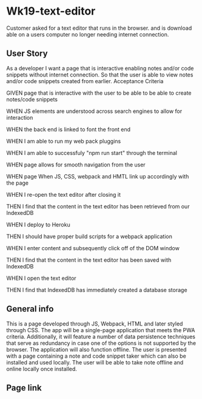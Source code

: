 # Wk19-text-editor

Customer asked for a text editor that runs in the browser. and is download able on a users computer no longer needing internet connection.

## User Story

As a developer I want a page that is interactive enabling notes and/or code snippets without internet connection.
So that the user is able to view notes and/or code snippets created from earlier.
Acceptance Criteria

GIVEN page that is interactive with the user to be able to be able to create notes/code snippets

WHEN JS elements are understood across search engines to allow for interaction

WHEN the back end is linked to font the front end

WHEN I am able to run my web pack pluggins

WHEN I am able to successfuly "npm run start" through the terminal

WHEN page allows for smooth navigation from the user

WHEN page When JS, CSS, webpack and HMTL link up accordingly with the page

WHEN I re-open the text editor after closing it

THEN I find that the content in the text editor has been retrieved from our IndexedDB

WHEN I deploy to Heroku

THEN I should have proper build scripts for a webpack application

WHEN I enter content and subsequently click off of the DOM window

THEN I find that the content in the text editor has been saved with IndexedDB

WHEN I open the text editor

THEN I find that IndexedDB has immediately created a database storage

## General info

This is a page developed through JS, Webpack, HTML and later styled through CSS. The app will be a single-page application that meets the PWA criteria. Additionally, it will feature a number of data persistence techniques that serve as redundancy in case one of the options is not supported by the browser. The application will also function offline. The user is presented with a page containing a note and code snippet taker which can also be installed and used locally. The user will be able to take note offline and online locally once installed.

## Page link